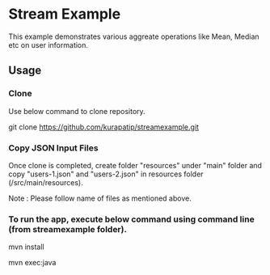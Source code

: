 

# Stream Example
This example demonstrates various aggreate operations like Mean, Median etc on user information.


## Usage

### Clone 
Use below command to clone repository.

git clone https://github.com/kurapatip/streamexample.git

### Copy JSON Input Files
Once clone is completed, create folder "resources" under "main" folder and copy "users-1.json" and "users-2.json" in resources folder (/src/main/resources).

Note : Please follow name of files as mentioned above.

### To run the app, execute below command using command line (from streamexample folder).
mvn install

mvn exec:java
